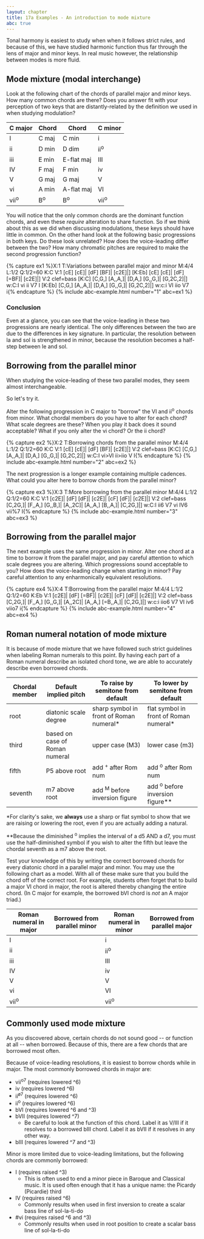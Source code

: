 ```yaml
---
layout: chapter
title: 17a Examples - An introduction to mode mixture
abc: true
---
```


Tonal harmony is easiest to study when when it follows strict rules, and because of this, we have studied harmonic function thus far through the lens of major and minor keys. In real music however, the relationship between modes is more fluid. 

## Mode mixture (modal interchange)

Look at the following chart of the chords of parallel major and minor keys. How many common chords are there? Does you answer fit with your perception of two keys that are distantly-related by the definition we used in when studying modulation?

C major | Chord | Chord | C minor
 --- | --- | --- | ---
 I | C maj | C min | i
 ii | D min | D dim | ii<sup>o</sup>
 iii | E min | E-flat maj | III
 IV | F maj | F min | iv
 V | G maj | G maj | V
 vi | A min | A-flat maj | VI
 vii<sup>o</sup> | B<sup>o</sup> | B<sup>o</sup> | vii<sup>o</sup>

You will notice that the only common chords are the dominant function chords, and even these *require* alteration to share function. So if we think about this as we did when discussing modulations, these keys should have little in common. On the other hand look at the following basic progressions in both keys. Do these look unrelated? How does the voice-leading differ between the two? How many chromatic pitches are required to make the second progression function?

{% capture ex1 %}X:1
T:Variations between parallel major and minor
M:4/4
L:1/2
Q:1/2=60
K:C
V:1
[cE] [cE]| [dF] [BF]| [c2E]|]
[K:Eb] [cE] [cE]| [dF] [=BF]| [c2E]|]
V:2 clef=bass
[K:C] [C,G,] [A,,A,]| [D,A,] [G,,G,]| [G,2C,2]|]
w:C:I vi ii V7 I
[K:Eb] [C,G,] [A,,A,]| [D,A,] [G,,G,]| [G,2C,2]|]
w:c:i VI iio V7 i{% endcapture %}
{% include abc-example.html number="1" abc=ex1 %}

### Conclusion

Even at a glance, you can see that the voice-leading in these two progressions are nearly identical. The only differences between the two are due to the differences in key signature. In particular, the resolution between la and sol is strengthened in minor, because the resolution becomes a half-step between le and sol.

## Borrowing from the parallel minor

When studying the voice-leading of these two parallel modes, they seem almost interchangeable.

So let's try it.

Alter the following progression in C major to "borrow" the VI and ii<sup>o</sup> chords from minor. What chordal members do you have to alter for each chord? What scale degrees are these? When you play it back does it sound acceptable? What if you only alter the vi chord? Or the ii chord?

{% capture ex2 %}X:2
T:Borrowing chords from the parallel minor
M:4/4
L:1/2
Q:1/2=60
K:C
V:1
[cE] [cE]| [dF] [BF]| [c2E]|]
V:2 clef=bass
[K:C] [C,G,] [A,,A,]| [D,A,] [G,,G,]| [G,2C,2]|]
w:C:I vi>VI ii>iio V I{% endcapture %}
{% include abc-example.html number="2" abc=ex2 %}

The next progression is a longer example containing multiple cadences. What could you alter here to borrow chords from the parallel minor?

{% capture ex3 %}X:3
T:More borrowing from the parallel minor
M:4/4
L:1/2
Q:1/2=60
K:C
V:1
[c2E]| [dF] [dF]| [c2E]| [cF] [dF]| [c2E]|]
V:2 clef=bass
[C,2G,]| [F,,A,] [G,,B,]| [A,,2C]| [A,,A,] [B,,A,]| [C,2G,]|]
w:C:I ii6 V7 vi IV6 vii%7 I{% endcapture %}
{% include abc-example.html number="3" abc=ex3 %}

## Borrowing from the parallel major

The next example uses the same progression in minor. Alter one chord at a time to borrow it from the parallel major, and pay careful attention to which scale degrees you are altering. Which progressions sound acceptable to you? How does the voice-leading change when starting in minor? Pay careful attention to any enharmonically equivalent resolutions.

{% capture ex4 %}X:4
T:Borrowing from the parallel major
M:4/4
L:1/2
Q:1/2=60
K:Eb
V:1
[c2E]| [dF] [=BF]| [c2E]| [cF] [dF]| [c2E]|]
V:2 clef=bass
[C,2G,]| [F,,A,] [G,,G,]| [A,,2C]| [A,,A,] [=B,,A,]| [C,2G,]|]
w:c:i iio6 V7 VI iv6 viio7 i{% endcapture %}
{% include abc-example.html number="4" abc=ex4 %}

## Roman numeral notation of mode mixture

It is because of mode mixture that we have followed such strict guidelines when labeling Roman numerals to this point. By having each part of a Roman numeral describe an isolated chord tone, we are able to accurately describe even borrowed chords.

Chordal member | Default implied pitch | To raise by semitone from default | To lower by semitone from default
 --- | --- | --- | ---
 root | diatonic scale degree | sharp symbol in front of Roman numeral* | flat symbol in front of Roman numeral*
 third | based on case of Roman numeral | upper case (M3) | lower case (m3)
 fifth | P5 above root | add <sup>+</sup> after Rom num | add <sup>o</sup> after Rom num
 seventh | m7 above root | add <sup>M</sup> before inversion figure | add <sup>o</sup> before inversion figure**

 *For clarity's sake, we **always** use a sharp or flat symbol to show that we are raising or lowering the root, even if you are actually adding a natural.

 **Because the diminished <sup>o</sup> implies the interval of a d5 AND a d7, you must use the half-diminished symbol if you wish to alter the fifth but leave the chordal seventh as a m7 above the root.

Test your knowledge of this by writing the correct borrowed chords for every diatonic chord in a parallel major and minor. You may use the following chart as a model. With all of these make sure that you build the chord off of the correct root. For example, students often forget that to build a major VI chord in major, the root is altered thereby changing the entire chord. (In C major for example, the borrowed bVI chord is *not* an A major triad.)

Roman numeral in major | Borrowed from parallel minor | Roman numeral in minor | Borrowed from parallel major
 --- | --- | --- | ---
 I || i |
 ii || ii<sup>o</sup> |
 iii || III |
 IV || iv |
 V || V |
 vi || VI |
 vii<sup>o</sup> || vii<sup>o</sup> |

## Commonly used mode mixture

As you discovered above, certain chords do not sound good -- or function at all -- when borrowed. Because of this, there are a few chords that are borrowed most often.

Because of voice-leading resolutions, it is easiest to borrow chords while in major. The most commonly borrowed chords in major are:
- vii<sup>o7</sup> (requires lowered ^6)
- iv (requires lowered ^6)
- ii<sup>&oslash;7</sup> (requires lowered ^6) 
- ii<sup>o</sup> (requires lowered ^6)
- bVI (requires lowered ^6 and ^3)
- bVII (requires lowered ^7)
    - Be careful to look at the function of this chord. Label it as V/III if it resolves to a borrowed bIII chord. Label it as bVII if it resolves in any other way.
- bIII (requires lowered ^7 and ^3)

Minor is more limited due to voice-leading limitations, but the following chords are commonly borrowed:
- I (requires raised ^3)
    - This is often used to end a minor piece in Baroque and Classical music. It is used often enough that it has a unique name: the Picardy (Picardie) third
- IV (requires raised ^6)
    - Commonly results when used in first inversion to create a scalar bass line of sol-la-ti-do
- #vi (requires raised ^6 and ^3)
    - Commonly results when used in root position to create a scalar bass line of sol-la-ti-do
